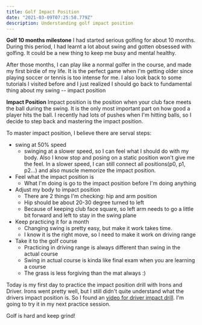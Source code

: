 ```yaml
---
title: Golf Impact Position
date: "2021-03-09T07:25:58.779Z"
description: Understanding golf impact position
---
```


**Golf 10 months milestone**
I had started serious golfing for about 10 months. During this period, I had learnt a lot about swing and gotten obsessed with golfing. It could be a new thing to keep me busy and mental healthy.

After those months, I can play like a normal golfer in the course, and made my first birdie of my life. It is the perfect game when I'm getting older since playing soccer or tennis is too intense for me. I also look back to some tutorials I visited before and I just realized I should go back to fundamental thing about my swing -- impact position

**Impact Position**
Impact position is the position when your club face meets the ball during the swing. It is the only most important part on how good a player hits the ball. I recently had lots of pushes when I'm hitting balls, so I decide to step back and mastering the impact position.

To master impact position, I believe there are serval steps:

- swing at 50% speed
  - swinging at a slower speed, so I can feel what I should do with my body. Also I know stop and posing on a static position won't give me the feel. In a slower speed, I can still connect all positions(p0, p1, p2...) and also muscle memorize the impact position.
- Feel what the impact position is
  - What I'm doing is go to the impact position before I'm doing anything
- Adjust my body to impact position
  - There are 2 things I'm checking: hip and arm position
  - Hip should be about 20-30 degree turned to left
  - Because of keeping club face square, so left arm needs to go a little bit forward and left to stay in the swing plane
- Keep practicing it for a month
  - Changing swing is pretty easy, but make it work takes time.
  - I know it is the right move, so I need to make it work on driving range
- Take it to the golf course
  - Practicing in driving range is always different than swing in the actual course
  - Swing in actual course is kinda like final exam when you are learning a course
  - The grass is less forgiving than the mat always :)

Today is my first day to practice the impact position drill with Irons and Driver. Irons went pretty well, but I still didn't quite understand what the drivers impact position is. So I found an [video for driver impact drill](https://www.youtube.com/watch?v=HR3kL8PpHd4). I'm going to try it in my next practice session.

Golf is hard and keep grind!
